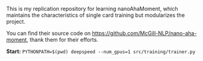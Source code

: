 This is my replication repository for learning nanoAhaMoment, which maintains the characteristics of single card training but modularizes the project.

You can find their source code on https://github.com/McGill-NLP/nano-aha-moment, thank them for their efforts.

 **Start:**
    ```
    PYTHONPATH=$(pwd) deepspeed --num_gpus=1 src/training/trainer.py
    ```